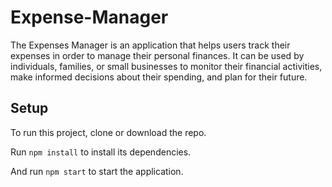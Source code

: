 # Expense-Manager

The Expenses Manager is an application that helps users track their expenses in order to manage their personal finances. It can be used by individuals, families, or small businesses to monitor their financial activities, make informed decisions about their spending, and plan for their future.

## Setup
To run this project, clone or download the repo.

Run `npm install` to install its dependencies.

And run `npm start` to start the application.

